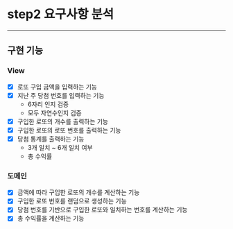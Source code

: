 # step2 요구사항 분석

---

## 구현 기능
### View
- [x] 로또 구입 금액을 입력하는 기능
- [x] 지난 주 당첨 번호를 입력하는 기능
  - 6자리 인지 검증
  - 모두 자연수인지 검증
- [x] 구입한 로또의 개수를 출력하는 기능
- [x] 구입한 로또의 로또 번호를 출력하는 기능
- [x] 당첨 통계를 출력하는 기능
  - 3개 일치 ~ 6개 일치 여부
  - 총 수익률

### 도메인
- [x] 금액에 따라 구입한 로또의 개수를 계산하는 기능
- [x] 구입한 로또 번호를 랜덤으로 생성하는 기능
- [x] 당첨 번호를 기반으로 구입한 로또와 일치하는 번호를 계산하는 기능
- [x] 총 수익률을 계산하는 기능
